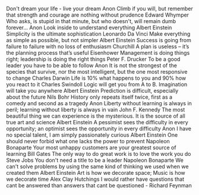 Don't dream your life - live your dream	 Anon
Climb if you will, but remember that strength and courage are nothing without prudence	Edward Whymper
Who asks, is stupid in that minute, but who doesn't, will remain dumb forever...	Anon
Look inside to understand everything	Albert Einstein
Simplicity is the ultimate sophistication	Leonardo Da Vinci
Make everything as simple as possible, but not simpler	Albert Einstein
Success is going from failure to failure with no loss of enthusiasm	Churchill
A plan is useless – it’s the planning process that’s useful	Eisenhower
Management is doing things right; leadership is doing the right things	Peter F. Drucker
To be a good leader you have to be able to follow	Anon
It is not the strongest of the species that survive, nor the most intelligent, but the one most responsive to change	Charles Darwin
Life is 10% what happens to you and 90% how you react to it	Charles Swindoll
Logic will get you from A to B. Imagination will take you anywhere	Albert Einstein
Prediction is difficult, especially about the future	Nils Bohr
History only repeats itself twice, first as a comedy and second as a tragedy	Anon
Liberty without learning is always in peril; learning without liberty is always in vain	John F. Kennedy
The most beautiful thing we can experience is the mysterious. It is the source of all true art and science	Albert Einstein
A pessimist sees the difficulty in every opportunity; an optimist sees the opportunity in every difficulty	Anon
I have no special talent, I am simply passionately curious	Albert Einstein
One should never forbid what one lacks the power to prevent	Napoleon Bonaparte
Your most unhappy customers are your greatest source of learning	Bill Gates
The only way to do great work is to love the work you do	Steve Jobs
You don't need a title to be a leader	Napoleon Bonaparte
We can't solve problems by using the same kind of thinking we used when we created them	Albert Einstein
Art is how we decorate space; Music is how we decorate time  Alex Clay Hutchings
I would rather have questions that cant be answered than answers that cant be questioned - Richard Feynman
